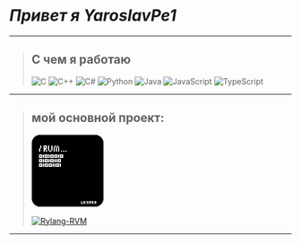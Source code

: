 # _Привет я YaroslavPe1_


_________
>## **С чем я работаю** 
>
> ![C](https://img.shields.io/badge/C-%2300599C.svg?style=flat&logo=c&logoColor=white)
> ![C++](https://img.shields.io/badge/C++-%2300599C.svg?style=flat&logo=c%2B%2B&logoColor=white)
> ![C#](https://img.shields.io/badge/C%23-%23239120.svg?style=flat&logo=c-sharp&logoColor=white)
> ![Python](https://img.shields.io/badge/Python-%233776AB.svg?style=flat&logo=python&logoColor=white)
> ![Java](https://img.shields.io/badge/Java-%23ED8B00.svg?style=flat&logo=java&logoColor=white)
> ![JavaScript](https://img.shields.io/badge/JavaScript-%23F7DF1E.svg?style=flat&logo=javascript&logoColor=black)
> ![TypeScript](https://img.shields.io/badge/TypeScript-%23007ACC.svg?style=flat&logo=typescript&logoColor=white)
_________
>## **мой основной проект:**
>
>![иконка](/icon/icon128.png)
>
>
> [![Rylang-RVM](https://img.shields.io/badge/Rylang--RVM-black?style=flat&logo=github&logoColor=white)](https://github.com/YaroslavPe1/Rylang-RVM)
_________


